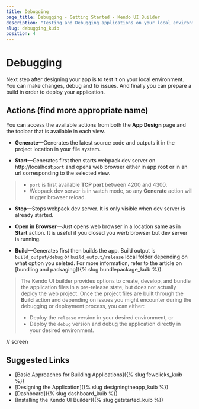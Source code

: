 ```yaml
---
title: Debugging
page_title: Debugging - Getting Started - Kendo UI Builder
description: "Testing and Debugging applications on your local environment with Kendo UI Builder."
slug: debugging_kuib
position: 4
---
```


# Debugging

Next step after designing your app is to test it on your local environment. You can make changes, debug and fix issues. And finally you can prepare a build in order to deploy your application.

## Actions (find more appropriate name)

You can access the available actions from both the **App Design** page and the toolbar that is available in each view.

* **Generate**&mdash;Generates the latest source code and outputs it in the project location in your file system.

* **Start**&mdash;Generates first then starts webpack dev server on http://localhost:`port` and opens web browser either in app root or in an url corresponding to the selected view.

> * `port` is first available **TCP port** between 4200 and 4300.
> * Webpack dev server is in watch mode, so any **Generate** action will trigger browser reload.

* **Stop**&mdash;Stops webpack dev server. It is only visible when dev server is already started.

* **Open in Browser**&mdash;Just opens web browser in a location same as in **Start** action. It is useful if you closed you werb browser but dev server is running.

* **Build**&mdash;Generates first then builds the app. Build output is `build_output/debug` or `build_output/release` local folder depending on what option you seleted. For more information, refer to the article on [bundling and packaging]({% slug bundlepackage_kuib %}).

> The Kendo UI builder provides options to create, develop, and bundle the application files in a pre-release state, but does not actually deploy the web project. Once the project files are built through the **Build** action and depending on issues you might encounter during the debugging or deployment process, you can either:
> * Deploy the `release` version in your desired environment, or
> * Deploy the `debug` version and debug the application directly in your desired environment.

// screen

## Suggested Links

* [Basic Approaches for Building Applications]({% slug fewclicks_kuib %})
* [Designing the Application]({% slug designingtheapp_kuib %})
* [Dashboard]({% slug dashboard_kuib %})
* [Installing the Kendo UI Builder]({% slug getstarted_kuib %})
